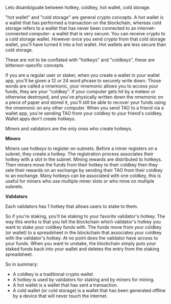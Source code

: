 Lets disambiguate between hotkey, coldkey, hot wallet, cold storage.

"hot wallet" and "cold storage" are general crypto concepts.  A hot wallet is a wallet that has performed a transaction on the blockchain, whereas cold storage refers to a wallet that has never been connected to an internet-connected computer- a wallet that is very secure.  You can receive crypto to a cold storage wallet.  However once you send crypto from that cold storage wallet, you'll have turned it into a hot wallet.  Hot wallets are less secure than cold storage.

These are not to be conflated with "hotkeys" and "coldkeys", these are bittensor-specific concepts.

If you are a regular user or staker, when you create a wallet in your wallet app, you'll be given a 12 or 24 word phrase to securely write down.  Those words are called a nmemonic, your nmemonic allows you to access your funds, they are your "coldkey".  If your computer gets hit by a meteor or otherwise destroyed, and you've physically written down the nmemonic on a piece of paper and stored it, you'll still be able to recover your funds using the nmemonic on any other computer.  When you send TAO to a friend via a wallet app, you're sending TAO from your coldkey to your friend's coldkey.  Wallet apps don't create hotkeys.

Miners and validators are the only ones who create hotkeys.

**Miners**

Miners use hotkeys to register on subnets.  Before a miner registers on a subnet, they create a hotkey.  The registration process associates their hotkey with a slot in the subnet.  Mining rewards are distributed to hotkeys.  Then miners move the funds from their hotkey to their coldkey then they sele their rewards on an exchange by sending their TAO from their coldkey to an exchange.  Many hotkeys can be associated with one coldkey, this is useful for miners who use multiple miner slots or who mine on multiple subnets.

**Validators**

Each validators has 1 hotkey that allows users to stake to them.

So if you're staking, you'll be staking to your favorite validator's hotkey.  The way this works is that you tell the blockchain which validator's hotkey you want to stake your coldkey funds with.  The funds move from your coldkey (or wallet) to a spreadsheet in the blockchain that associates your coldkey with the validator's hotkey.  At no point does the validator have access to your funds.  When you want to unstake, the blockchain simply puts your staked funds back into your wallet and deletes the entry from the staking spreadsheet.

So in summary:
* A coldkey is a traditional crypto wallet.
* A hotkey is used by validators for staking and by miners for mining.
* A hot wallet is a wallet that has sent a transaction.
* A cold wallet (or cold storage) is a wallet that has been generated offline by a device that will never touch the internet.
